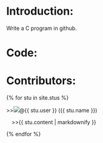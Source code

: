 # Introduction:
Write a C program in github.
# Code:

# Contributors:
{% for stu in site.stus %}
  <p>>><img src="{{stu.image}}">@{{ stu.user }} ({{ stu.name }})</p>
  <p>&emsp;>>{{ stu.content | markdownify }}</p>
{% endfor %}
